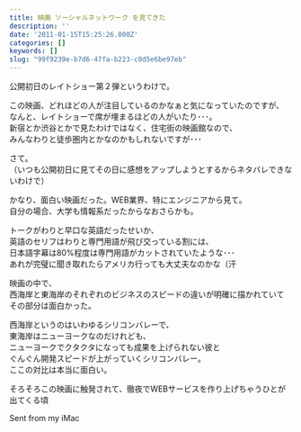 ```yaml
---
title: 映画 ソーシャルネットワーク を見てきた
description: ''
date: '2011-01-15T15:25:26.000Z'
categories: []
keywords: []
slug: "99f9239e-b7d6-47fa-b223-c0d5e6be97eb"
---
```

公開初日のレイトショー第２弾というわけで。

この映画、どれほどの人が注目しているのかなぁと気になっていたのですが、   
なんと、レイトショーで席が埋まるほどの人がいたり･･･。   
新宿とか渋谷とかで見たわけではなく、住宅街の映画館なので、   
みんなわりと徒歩圏内とかなのかもしれないですが･･･

さて。   
（いつも公開初日に見てその日に感想をアップしようとするからネタバレできないわけで）

かなり、面白い映画だった。WEB業界、特にエンジニアから見て。   
自分の場合、大学も情報系だったからなおさらかも。

トークがわりと早口な英語だったせいか、   
英語のセリフはわりと専門用語が飛び交っている割には、   
日本語字幕は80%程度は専門用語がカットされていたような･･･   
あれが完璧に聞き取れたらアメリカ行っても大丈夫なのかな（汗

映画の中で、   
西海岸と東海岸のそれぞれのビジネスのスピードの違いが明確に描かれていて   
その部分は面白かった。

西海岸というのはいわゆるシリコンバレーで、   
東海岸はニューヨークなのだけれども、   
ニューヨークでクタクタになっても成果を上げられない彼と   
ぐんぐん開発スピードが上がっていくシリコンバレー。   
ここの対比は本当に面白い。

そろそろこの映画に触発されて、徹夜でWEBサービスを作り上げちゃうひとが出てくる頃

Sent from my iMac
